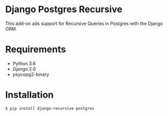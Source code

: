 # Django Postgres Recursive

This add-on ads support for Recursive Queries in Postgres with the Django ORM.

# Requirements

- Python 3.6
- Django 2.0
- psycopg2-binary

# Installation

```
$ pip install django-recursive-postgres
```
